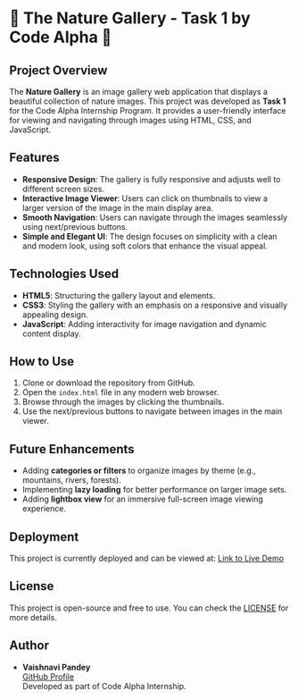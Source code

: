 # 🌿 The Nature Gallery - Task 1 by Code Alpha 🌿

## Project Overview

The **Nature Gallery** is an image gallery web application that displays a beautiful collection of nature images. This project was developed as **Task 1** for the Code Alpha Internship Program. It provides a user-friendly interface for viewing and navigating through images using HTML, CSS, and JavaScript.

## Features
- **Responsive Design**: The gallery is fully responsive and adjusts well to different screen sizes.
- **Interactive Image Viewer**: Users can click on thumbnails to view a larger version of the image in the main display area.
- **Smooth Navigation**: Users can navigate through the images seamlessly using next/previous buttons.
- **Simple and Elegant UI**: The design focuses on simplicity with a clean and modern look, using soft colors that enhance the visual appeal.

## Technologies Used
- **HTML5**: Structuring the gallery layout and elements.
- **CSS3**: Styling the gallery with an emphasis on a responsive and visually appealing design.
- **JavaScript**: Adding interactivity for image navigation and dynamic content display.

## How to Use
1. Clone or download the repository from GitHub.
2. Open the `index.html` file in any modern web browser.
3. Browse through the images by clicking the thumbnails.
4. Use the next/previous buttons to navigate between images in the main viewer.

## Future Enhancements
- Adding **categories or filters** to organize images by theme (e.g., mountains, rivers, forests).
- Implementing **lazy loading** for better performance on larger image sets.
- Adding **lightbox view** for an immersive full-screen image viewing experience.

## Deployment
This project is currently deployed and can be viewed at: [Link to Live Demo](URL-to-Live-Demo)

## License
This project is open-source and free to use. You can check the [LICENSE](link-to-license) for more details.

## Author
- **Vaishnavi Pandey**  
  [GitHub Profile](https://github.com/vaishnavipandey08)  
  Developed as part of Code Alpha Internship.


